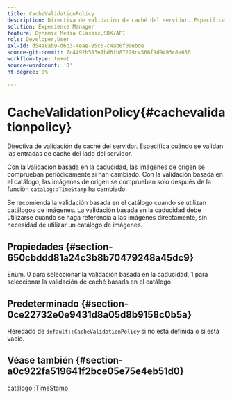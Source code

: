 ```yaml
---
title: CacheValidationPolicy
description: Directiva de validación de caché del servidor. Especifica cuándo se validan las entradas de caché del lado del servidor.
solution: Experience Manager
feature: Dynamic Media Classic,SDK/API
role: Developer,User
exl-id: d54a8ab9-d6b3-4eae-95c6-c4ab6f00ebde
source-git-commit: 7c4492b583e7bd6fb87229c4566f1d9493c8a650
workflow-type: tm+mt
source-wordcount: '0'
ht-degree: 0%

---
```


# CacheValidationPolicy{#cachevalidationpolicy}

Directiva de validación de caché del servidor. Especifica cuándo se validan las entradas de caché del lado del servidor.

Con la validación basada en la caducidad, las imágenes de origen se comprueban periódicamente si han cambiado. Con la validación basada en el catálogo, las imágenes de origen se comprueban solo después de la función `catalog::TimeStamp` ha cambiado.

Se recomienda la validación basada en el catálogo cuando se utilizan catálogos de imágenes. La validación basada en la caducidad debe utilizarse cuando se haga referencia a las imágenes directamente, sin necesidad de utilizar un catálogo de imágenes.

## Propiedades {#section-650cbddd81a24c3b8b70479248a45dc9}

Enum. 0 para seleccionar la validación basada en la caducidad, 1 para seleccionar la validación de caché basada en el catálogo.

## Predeterminado {#section-0ce22732e0e9431d8a05d8b9158c0b5a}

Heredado de `default::CacheValidationPolicy` si no está definida o si está vacío.

## Véase también {#section-a0c922fa519641f2bce05e75e4eb51d0}

[catálogo::TimeStamp](../../../../../is-api/image-catalog/image-serving-api-ref/c-image-catalog-reference/c-image-svg-data-reference/c-svg-data-reference/r-timestamp-svg.md#reference-59a27b72f4cb4a53a3baba83214c4ded)
